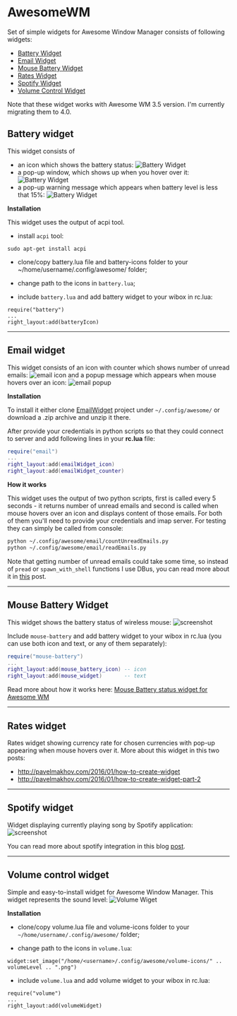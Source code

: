 # AwesomeWM

Set of simple widgets for Awesome Window Manager consists of following widgets:

 - [Battery Widget](https://github.com/streetturtle/AwesomeWM#battery-widget)
 - [Email Widget](https://github.com/streetturtle/AwesomeWM#email-widget)
 - [Mouse Battery Widget](https://github.com/streetturtle/AwesomeWM#mouse-battery-widget)
 - [Rates Widget](https://github.com/streetturtle/AwesomeWM#rates-widget)
 - [Spotify Widget](https://github.com/streetturtle/AwesomeWM#spotify-widget)
 - [Volume Control Widget](https://github.com/streetturtle/AwesomeWM#volume-control-widget)

Note that these widget works with Awesome WM 3.5 version. I'm currently migrating them to 4.0.

## Battery widget

This widget consists of

 - an icon which shows the battery status: ![Battery Widget](https://raw.githubusercontent.com/streetturtle/AwesomeWM/master/BatteryWidget/batWid1.png)
 - a pop-up window, which shows up when you hover over it: ![Battery Widget](https://raw.githubusercontent.com/streetturtle/AwesomeWM/master/BatteryWidget/batWid2.png)
 - a pop-up warning message which appears when battery level is less that 15%: ![Battery Widget](https://raw.githubusercontent.com/streetturtle/AwesomeWM/master/BatteryWidget/batWid3.png)

**Installation**

This widget uses the output of acpi tool.
- install `acpi` tool:
```
sudo apt-get install acpi
```
- clone/copy battery.lua file and battery-icons folder to your ~/home/username/.config/awesome/ folder;

- change path to the icons in `battery.lua`;

- include `battery.lua` and add battery widget to your wibox in rc.lua:
```
require("battery")
...
right_layout:add(batteryIcon)
```

---

## Email widget

This widget consists of an icon with counter which shows number of unread emails: ![email icon](https://raw.githubusercontent.com/streetturtle/AwesomeWM/master/EmailWidget/emailWidgetScrnsht.png)
and a popup message which appears when mouse hovers over an icon: ![email popup](https://raw.githubusercontent.com/streetturtle/AwesomeWM/master/EmailWidget/emailWidgetScrnsht2.png)

**Installation**

To install it either clone [EmailWidget](https://github.com/streetturtle/AwesomeWM/tree/master/EmailWidget) project under `~/.config/awesome/` or download a .zip archive and unzip it there.

After provide your credentials in python scripts so that they could connect to server and add following lines in your **rc.lua** file:

```lua
require("email")
...
right_layout:add(emailWidget_icon)
right_layout:add(emailWidget_counter)
```

**How it works**

This widget uses the output of two python scripts, first is called every 5 seconds - it returns number of unread emails and second is called when mouse hovers over an icon and displays content of those emails. For both of them you'll need to provide your credentials and imap server. For testing they can simply be called from console:

```bash
python ~/.config/awesome/email/countUnreadEmails.py
python ~/.config/awesome/email/readEmails.py
```

Note that getting number of unread emails could take some time, so instead of `pread` or `spawn_with_shell` functions I use DBus, you can read more about it in [this](http://pavelmakhov.com/2015/09/fix-awesome-freezes) post.

---

## Mouse Battery Widget

This widget shows the battery status of wireless mouse: ![screenshot](https://raw.githubusercontent.com/streetturtle/AwesomeWM/master/MouseBatteryWidget/mouse-battery.png)

 Include `mouse-battery` and add battery widget to your wibox in rc.lua (you can use both icon and text, or any of them separately):

```lua
require("mouse-battery")
...
right_layout:add(mouse_battery_icon) -- icon
right_layout:add(mouse_widget)       -- text
```

Read more about how it works here: [Mouse Battery status widget for Awesome WM](http://pavelmakhov.com/2017/01/awesome-wm-mouse-battery)

---

## Rates widget

Rates widget showing currency rate for chosen currencies with pop-up appearing when mouse hovers over it.
More about this widget in this two posts:
 - http://pavelmakhov.com/2016/01/how-to-create-widget
 - http://pavelmakhov.com/2016/01/how-to-create-widget-part-2  

---

## Spotify widget

Widget displaying currently playing song by Spotify application:
![screenshot](https://raw.githubusercontent.com/streetturtle/AwesomeWM/master/Spotify/screenshot.png)

You can read more about spotify integration in this blog [post](http://pavelmakhov.com/2016/02/awesome-wm-spotify).

---

## Volume control widget

Simple and easy-to-install widget for Awesome Window Manager.
This widget represents the sound level: ![Volume Wiget](https://github.com/streetturtle/AwesomeWM/raw/master/VolumeWidget/volWid.png)

**Installation**

- clone/copy volume.lua file and volume-icons folder to your `~/home/username/.config/awesome/` folder;

- change path to the icons in `volume.lua`:

```
widget:set_image("/home/<username>/.config/awesome/volume-icons/" .. volumeLevel .. ".png")
```

- include `volume.lua` and add volume widget to your wibox in rc.lua:

```
require("volume")
...
right_layout:add(volumeWidget)
```
